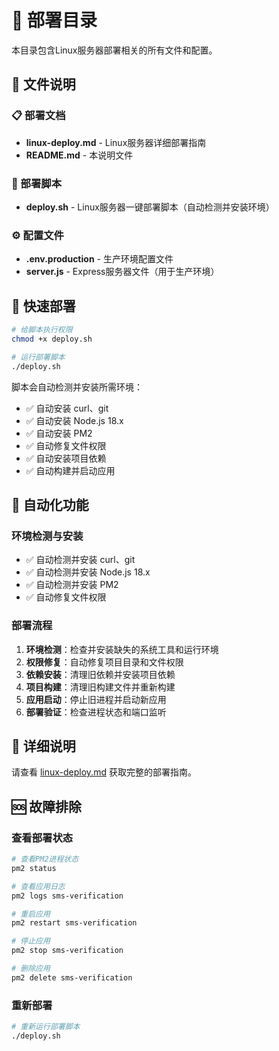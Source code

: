 # 🚀 部署目录

本目录包含Linux服务器部署相关的所有文件和配置。

## 📁 文件说明

### 📋 部署文档
- **linux-deploy.md** - Linux服务器详细部署指南
- **README.md** - 本说明文件

### 🔧 部署脚本
- **deploy.sh** - Linux服务器一键部署脚本（自动检测并安装环境）

### ⚙️ 配置文件
- **.env.production** - 生产环境配置文件
- **server.js** - Express服务器文件（用于生产环境）

## 🚀 快速部署

```bash
# 给脚本执行权限
chmod +x deploy.sh

# 运行部署脚本
./deploy.sh
```

脚本会自动检测并安装所需环境：
- ✅ 自动安装 curl、git
- ✅ 自动安装 Node.js 18.x
- ✅ 自动安装 PM2
- ✅ 自动修复文件权限
- ✅ 自动安装项目依赖
- ✅ 自动构建并启动应用

## 🔧 自动化功能

### 环境检测与安装
- ✅ 自动检测并安装 curl、git
- ✅ 自动检测并安装 Node.js 18.x
- ✅ 自动检测并安装 PM2
- ✅ 自动修复文件权限

### 部署流程
1. **环境检测**：检查并安装缺失的系统工具和运行环境
2. **权限修复**：自动修复项目目录和文件权限
3. **依赖安装**：清理旧依赖并安装项目依赖
4. **项目构建**：清理旧构建文件并重新构建
5. **应用启动**：停止旧进程并启动新应用
6. **部署验证**：检查进程状态和端口监听

## 📖 详细说明

请查看 [linux-deploy.md](./linux-deploy.md) 获取完整的部署指南。

## 🆘 故障排除

### 查看部署状态
```bash
# 查看PM2进程状态
pm2 status

# 查看应用日志
pm2 logs sms-verification

# 重启应用
pm2 restart sms-verification

# 停止应用
pm2 stop sms-verification

# 删除应用
pm2 delete sms-verification
```

### 重新部署
```bash
# 重新运行部署脚本
./deploy.sh
``` 